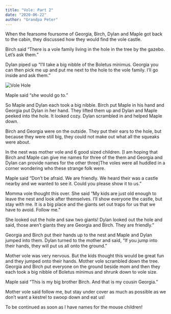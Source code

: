 ```yaml
---
title: "Vole: Part 2"
date: "2020-06-22"
author: "Grandpa Peter"
---
```


When the fearsome foursome of Georgia, Birch, Dylan and Maple got back to the cabin, they discussed how they would find the vole castle.

Birch said “There is a vole family living in the hole in the tree by the gazebo. Let’s ask them.”

Dylan piped up “I’ll take a big nibble of the Boletus minimus. Georgia you can then pick me up and put me next to the hole to the vole family. I’ll go inside and ask them.”

![Vole Hole](https://res.cloudinary.com/dehixvgdv/image/upload/v1593618150/Besnard%20Stories/IMG_0307.jpg)

Maple said “she would go to.”

So Maple and Dylan each took a big nibble. Birch put Maple in his hand and Georgia put Dylan in her hand. They lifted them up and Dylan and Maple peeked into the hole. It looked cozy. Dylan scrambled in and helped Maple down.

Birch and Georgia were on the outside. They put their ears to the hole, but because they were still big, they could not make out what all the squeaks were about.

In the nest was mother vole and 6 good sized children. [I am hoping that Birch and Maple can give me names for three of the them and Georgia and Dylan can provide names for the other three]The voles were all huddled in a corner wondering who these strange folk were.

Maple said “Don’t be afraid. We are friendly. We heard their was a castle nearby and we wanted to see it. Could you please show it to us.”

Momma vole thought this over. She said “My kids are just old enough to leave the nest and look after themselves. I’ll show everyone the castle, but stay with me. It is a big place and the giants set out traps for us that we have to avoid. Follow me.”

She looked out the hole and saw two giants! Dylan looked out the hole and said, those aren’t giants they are Georgia and Birch. They are friendly.”

Georgia and Birch put their hands up to the nest and Maple and Dylan jumped into them. Dylan turned to the mother and said, “If you jump into their hands, they will put us all onto the ground.”

Mother vole was very nervous. But the kids thought this would be great fun and they jumped onto their hands. Mother vole scrambled down the tree. Georgia and Birch put everyone on the ground beside mom and then they each took a big nibble of Boletus minimus and shrunk down to vole size.

Maple said “This is my big brother Birch. And that is my cousin Georgia.”

Mother vole said follow me, but stay under cover as much as possible as we don’t want a kestrel to swoop down and eat us!

To be continued as soon as I have names for the mouse children!

